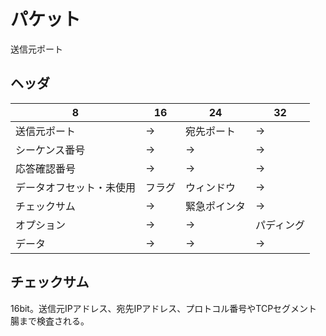 
# パケット

送信元ポート　
## ヘッダ

| 8            | 16  | 24     | 32    |
| ------------ | --- | ------ | ----- |
| 送信元ポート       | →   | 宛先ポート  | →     |
| シーケンス番号      | →   | →      | →     |
| 応答確認番号       | →   | →      | →     |
| データオフセット・未使用 | フラグ | ウィンドウ  | →     |
| チェックサム       | →   | 緊急ポインタ | →     |
| オプション        | →   | →      | パディング |
| データ          | →   | →      | →     |

## チェックサム
16bit。送信元IPアドレス、宛先IPアドレス、プロトコル番号やTCPセグメント腸まで検査される。